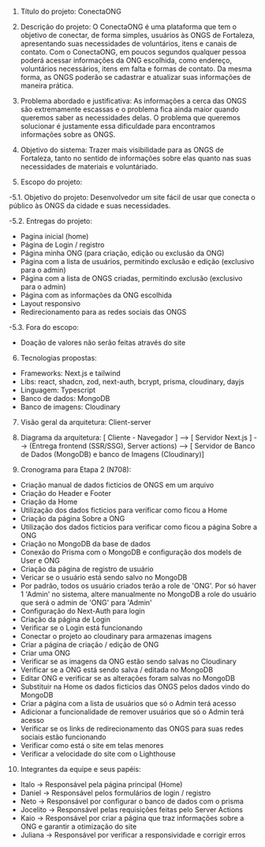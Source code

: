 1. Título do projeto: ConectaONG

2. Descrição do projeto: O ConectaONG é uma plataforma que tem o objetivo de conectar, de forma simples, usuários às ONGS de Fortaleza, apresentando suas necessidades de voluntários, itens e canais de contato. Com o ConectaONG, em poucos segundos qualquer pessoa poderá acessar informações da ONG escolhida, como endereço, voluntários necessários, itens em falta e formas de contato. Da mesma forma, as ONGS poderão se cadastrar e atualizar suas informações de maneira prática.

3. Problema abordado e justificativa: As informações a cerca das ONGS são extremamente escassas e o problema fica ainda maior quando queremos saber as necessidades delas. O problema que queremos solucionar é justamente essa dificuldade para encontramos informações sobre as ONGS.

4. Objetivo do sistema: Trazer mais visibilidade para as ONGS de Fortaleza, tanto no sentido de informações sobre elas quanto nas suas necessidades de materiais e voluntáriado.

5. Escopo do projeto:

-5.1. Objetivo do projeto: Desenvolvedor um site fácil de usar que conecta o público às ONGS da cidade e suas necessidades.

-5.2. Entregas do projeto:

- Pagina inicial (home)
- Página de Login / registro
- Página minha ONG (para criação, edição ou exclusão da ONG)
- Página com a lista de usuários, permitindo exclusão e edição (exclusivo para o admin)
- Página com a lista de ONGS criadas, permitindo exclusão (exclusivo para o admin)
- Página com as informações da ONG escolhida
- Layout responsivo
- Redirecionamento para as redes sociais das ONGS

-5.3. Fora do escopo:

- Doação de valores não serão feitas através do site

6. Tecnologias propostas:

- Frameworks: Next.js e tailwind
- Libs: react, shadcn, zod, next-auth, bcrypt, prisma, cloudinary, dayjs
- Linguagem: Typescript
- Banco de dados: MongoDB
- Banco de imagens: Cloudinary

7. Visão geral da arquitetura: Client-server

8. Diagrama da arquitetura: [ Cliente - Navegador ] --> [ Servidor Next.js ] --> (Entrega frontend (SSR/SSG), Server actions) --> [ Servidor de Banco de Dados (MongoDB) e banco de Imagens (Cloudinary)]

9. Cronograma para Etapa 2 (N708):

- Criação manual de dados ficticios de ONGS em um arquivo
- Criação do Header e Footer
- Criação da Home
- Utilização dos dados ficticios para verificar como ficou a Home
- Criação da página Sobre a ONG
- Utilização dos dados ficticios para verificar como ficou a página Sobre a ONG
- Criação no MongoDB da base de dados
- Conexão do Prisma com o MongoDB e configuração dos models de User e ONG
- Criação da página de registro de usuário
- Vericar se o usuário está sendo salvo no MongoDB
- Por padrão, todos os usuário criados terão a role de 'ONG'. Por só haver 1 'Admin' no sistema, altere manualmente no MongoDB a role do usuário que será o admin de 'ONG' para 'Admin'
- Configuração do Next-Auth para login
- Criação da página de Login
- Verificar se o Login está funcionando
- Conectar o projeto ao cloudinary para armazenas imagens
- Criar a página de criação / edição de ONG
- Criar uma ONG
- Verificar se as imagens da ONG estão sendo salvas no Cloudinary
- Verificar se a ONG está sendo salva / editada no MongoDB
- Editar ONG e verificar se as alterações foram salvas no MongoDB
- Substituir na Home os dados ficticios das ONGS pelos dados vindo do MongoDB
- Criar a página com a lista de usuários que só o Admin terá acesso
- Adicionar a funcionalidade de remover usuários que só o Admin terá acesso
- Verificar se os links de redirecionamento das ONGS para suas redes sociais estão funcionando
- Verificar como está o site em telas menores
- Verificar a velocidade do site com o Lighthouse

10. Integrantes da equipe e seus papéis:

- Italo -> Responsável pela página principal (Home)
- Daniel -> Responsável pelos formulários de login / registro
- Neto -> Responsável por configurar o banco de dados com o prisma
- Jocelito -> Responsável pelas requisições feitas pelo Server Actions
- Kaio -> Responsável por criar a página que traz informações sobre a ONG e garantir a otimização do site
- Juliana -> Responsável por verificar a responsividade e corrigir erros
